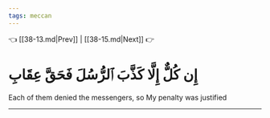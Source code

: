 ```yaml
---
tags: meccan
---
```


👈 [[38-13.md|Prev]] | [[38-15.md|Next]] 👉

# إِن كُلٌّ إِلَّا كَذَّبَ ٱلرُّسُلَ فَحَقَّ عِقَابِ

Each of them denied the messengers, so My penalty was justified

---

